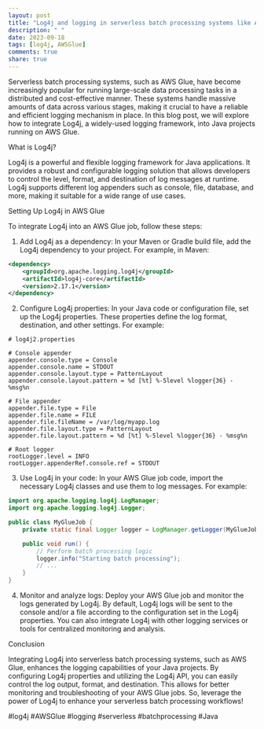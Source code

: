 ```yaml
---
layout: post
title: "Log4j and logging in serverless batch processing systems like AWS Glue in Java projects"
description: " "
date: 2023-09-18
tags: [log4j, AWSGlue]
comments: true
share: true
---
```


Serverless batch processing systems, such as AWS Glue, have become increasingly popular for running large-scale data processing tasks in a distributed and cost-effective manner. These systems handle massive amounts of data across various stages, making it crucial to have a reliable and efficient logging mechanism in place. In this blog post, we will explore how to integrate Log4j, a widely-used logging framework, into Java projects running on AWS Glue.

What is Log4j?

Log4j is a powerful and flexible logging framework for Java applications. It provides a robust and configurable logging solution that allows developers to control the level, format, and destination of log messages at runtime. Log4j supports different log appenders such as console, file, database, and more, making it suitable for a wide range of use cases.

Setting Up Log4j in AWS Glue

To integrate Log4j into an AWS Glue job, follow these steps:

1. Add Log4j as a dependency: In your Maven or Gradle build file, add the Log4j dependency to your project. For example, in Maven:

```xml
<dependency>
    <groupId>org.apache.logging.log4j</groupId>
    <artifactId>log4j-core</artifactId>
    <version>2.17.1</version>
</dependency>
```

2. Configure Log4j properties: In your Java code or configuration file, set up the Log4j properties. These properties define the log format, destination, and other settings. For example:

```properties
# log4j2.properties

# Console appender
appender.console.type = Console
appender.console.name = STDOUT
appender.console.layout.type = PatternLayout
appender.console.layout.pattern = %d [%t] %-5level %logger{36} - %msg%n

# File appender
appender.file.type = File
appender.file.name = FILE
appender.file.fileName = /var/log/myapp.log
appender.file.layout.type = PatternLayout
appender.file.layout.pattern = %d [%t] %-5level %logger{36} - %msg%n

# Root logger
rootLogger.level = INFO
rootLogger.appenderRef.console.ref = STDOUT
```

3. Use Log4j in your code: In your AWS Glue job code, import the necessary Log4j classes and use them to log messages. For example:

```java
import org.apache.logging.log4j.LogManager;
import org.apache.logging.log4j.Logger;

public class MyGlueJob {
    private static final Logger logger = LogManager.getLogger(MyGlueJob.class);

    public void run() {
        // Perform batch processing logic
        logger.info("Starting batch processing");
        // ...
    }
}
```

4. Monitor and analyze logs: Deploy your AWS Glue job and monitor the logs generated by Log4j. By default, Log4j logs will be sent to the console and/or a file according to the configuration set in the Log4j properties. You can also integrate Log4j with other logging services or tools for centralized monitoring and analysis.

Conclusion

Integrating Log4j into serverless batch processing systems, such as AWS Glue, enhances the logging capabilities of your Java projects. By configuring Log4j properties and utilizing the Log4j API, you can easily control the log output, format, and destination. This allows for better monitoring and troubleshooting of your AWS Glue jobs. So, leverage the power of Log4j to enhance your serverless batch processing workflows!

#log4j #AWSGlue #logging #serverless #batchprocessing #Java